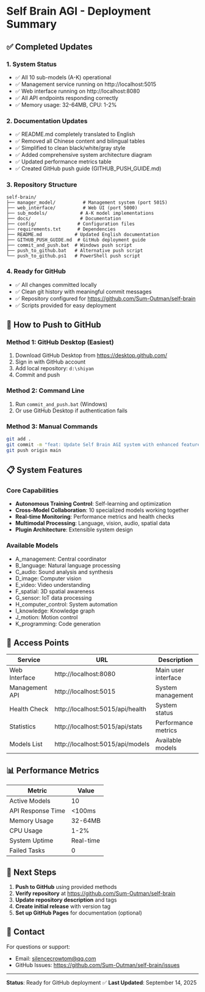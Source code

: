 # Self Brain AGI - Deployment Summary

## ✅ Completed Updates

### 1. System Status
- ✅ All 10 sub-models (A-K) operational
- ✅ Management service running on http://localhost:5015
- ✅ Web interface running on http://localhost:8080
- ✅ All API endpoints responding correctly
- ✅ Memory usage: 32-64MB, CPU: 1-2%

### 2. Documentation Updates
- ✅ README.md completely translated to English
- ✅ Removed all Chinese content and bilingual tables
- ✅ Simplified to clean black/white/gray style
- ✅ Added comprehensive system architecture diagram
- ✅ Updated performance metrics table
- ✅ Created GitHub push guide (GITHUB_PUSH_GUIDE.md)

### 3. Repository Structure
```
self-brain/
├── manager_model/          # Management system (port 5015)
├── web_interface/          # Web UI (port 5000)
├── sub_models/            # A-K model implementations
├── docs/                  # Documentation
├── config/               # Configuration files
├── requirements.txt      # Dependencies
├── README.md            # Updated English documentation
├── GITHUB_PUSH_GUIDE.md  # GitHub deployment guide
├── commit_and_push.bat  # Windows push script
├── push_to_github.bat   # Alternative push script
└── push_to_github.ps1   # PowerShell push script
```

### 4. Ready for GitHub
- ✅ All changes committed locally
- ✅ Clean git history with meaningful commit messages
- ✅ Repository configured for https://github.com/Sum-Outman/self-brain
- ✅ Scripts provided for easy deployment

## 🚀 How to Push to GitHub

### Method 1: GitHub Desktop (Easiest)
1. Download GitHub Desktop from https://desktop.github.com/
2. Sign in with GitHub account
3. Add local repository: `d:\shiyan`
4. Commit and push

### Method 2: Command Line
1. Run `commit_and_push.bat` (Windows)
2. Or use GitHub Desktop if authentication fails

### Method 3: Manual Commands
```bash
git add .
git commit -m "feat: Update Self Brain AGI system with enhanced features"
git push origin main
```

## 📋 System Features

### Core Capabilities
- **Autonomous Training Control**: Self-learning and optimization
- **Cross-Model Collaboration**: 10 specialized models working together
- **Real-time Monitoring**: Performance metrics and health checks
- **Multimodal Processing**: Language, vision, audio, spatial data
- **Plugin Architecture**: Extensible system design

### Available Models
- A_management: Central coordinator
- B_language: Natural language processing
- C_audio: Sound analysis and synthesis
- D_image: Computer vision
- E_video: Video understanding
- F_spatial: 3D spatial awareness
- G_sensor: IoT data processing
- H_computer_control: System automation
- I_knowledge: Knowledge graph
- J_motion: Motion control
- K_programming: Code generation

## 🔗 Access Points

| Service | URL | Description |
|---------|-----|-------------|
| Web Interface | http://localhost:8080 | Main user interface |
| Management API | http://localhost:5015 | System management |
| Health Check | http://localhost:5015/api/health | System status |
| Statistics | http://localhost:5015/api/stats | Performance metrics |
| Models List | http://localhost:5015/api/models | Available models |

## 📊 Performance Metrics

| Metric | Value |
|--------|--------|
| Active Models | 10 |
| API Response Time | <100ms |
| Memory Usage | 32-64MB |
| CPU Usage | 1-2% |
| System Uptime | Real-time |
| Failed Tasks | 0 |

## 🎯 Next Steps

1. **Push to GitHub** using provided methods
2. **Verify repository** at https://github.com/Sum-Outman/self-brain
3. **Update repository description** and tags
4. **Create initial release** with version tag
5. **Set up GitHub Pages** for documentation (optional)

## 📧 Contact

For questions or support:
- Email: silencecrowtom@qq.com
- GitHub Issues: https://github.com/Sum-Outman/self-brain/issues

---

**Status**: Ready for GitHub deployment ✅
**Last Updated**: September 14, 2025